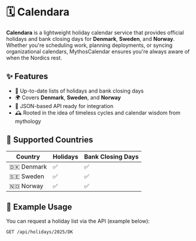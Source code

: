 # 
# 🗓️ Calendara

**Calendara** is a lightweight holiday calendar service that provides official holidays and bank closing days for **Denmark**, **Sweden**, and **Norway**. Whether you're scheduling work, planning deployments, or syncing organizational calendars, MythosCalendar ensures you're always aware of when the Nordics rest.

## ✨ Features

- 📅 Up-to-date lists of holidays and bank closing days
- 🌍 Covers **Denmark**, **Sweden**, and **Norway**
- 🔄 JSON-based API ready for integration
- 🕰️ Rooted in the idea of timeless cycles and calendar wisdom from mythology

## 📌 Supported Countries

| Country  | Holidays | Bank Closing Days |
|----------|----------|--------------------|
| 🇩🇰 Denmark | ✅       | ✅                 |
| 🇸🇪 Sweden | ✅       | ✅                 |
| 🇳🇴 Norway | ✅       | ✅                 |

## 📂 Example Usage

You can request a holiday list via the API (example below):

```http
GET /api/holidays/2025/DK
